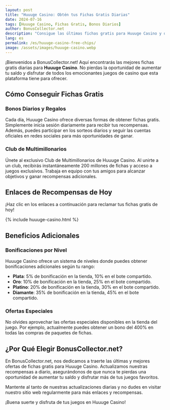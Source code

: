 ```yaml
---
layout: post
title: "Huuuge Casino: Obtén tus Fichas Gratis Diarias"
date: 2024-07-16
tags: [Huuuge Casino, Fichas Gratis, Bonos Diarios]
author: BonusCollector.net
description: "Consigue las últimas fichas gratis para Huuuge Casino y disfruta de los mejores juegos de casino sin costo."
lang: es
permalink: /es/huuuge-casino-free-chips/
image: /assets/images/huuuge-casino.webp
---
```


¡Bienvenidos a BonusCollector.net! Aquí encontrarás las mejores fichas gratis diarias para **Huuuge Casino**. No pierdas la oportunidad de aumentar tu saldo y disfrutar de todos los emocionantes juegos de casino que esta plataforma tiene para ofrecer.

## Cómo Conseguir Fichas Gratis

### Bonos Diarios y Regalos

Cada día, Huuuge Casino ofrece diversas formas de obtener fichas gratis. Simplemente inicia sesión diariamente para recibir tus recompensas. Además, puedes participar en los sorteos diarios y seguir las cuentas oficiales en redes sociales para más oportunidades de ganar.

### Club de Multimillonarios

Únete al exclusivo Club de Multimillonarios de Huuuge Casino. Al unirte a un club, recibirás instantáneamente 200 millones de fichas y acceso a juegos exclusivos. Trabaja en equipo con tus amigos para alcanzar objetivos y ganar recompensas adicionales.

## Enlaces de Recompensas de Hoy

¡Haz clic en los enlaces a continuación para reclamar tus fichas gratis de hoy!

{% include huuuge-casino.html %}

## Beneficios Adicionales

### Bonificaciones por Nivel

Huuuge Casino ofrece un sistema de niveles donde puedes obtener bonificaciones adicionales según tu rango:

- **Plata**: 5% de bonificación en la tienda, 10% en el bote compartido.
- **Oro**: 10% de bonificación en la tienda, 25% en el bote compartido.
- **Platino**: 20% de bonificación en la tienda, 30% en el bote compartido.
- **Diamante**: 35% de bonificación en la tienda, 45% en el bote compartido.

### Ofertas Especiales

No olvides aprovechar las ofertas especiales disponibles en la tienda del juego. Por ejemplo, actualmente puedes obtener un bono del 400% en todas las compras de paquetes de fichas.

## ¿Por Qué Elegir BonusCollector.net?

En BonusCollector.net, nos dedicamos a traerte las últimas y mejores ofertas de fichas gratis para Huuuge Casino. Actualizamos nuestras recompensas a diario, asegurándonos de que nunca te pierdas una oportunidad de aumentar tu saldo y disfrutar más de tus juegos favoritos.

Mantente al tanto de nuestras actualizaciones diarias y no dudes en visitar nuestro sitio web regularmente para más enlaces y recompensas.

¡Buena suerte y disfruta de tus juegos en Huuuge Casino!